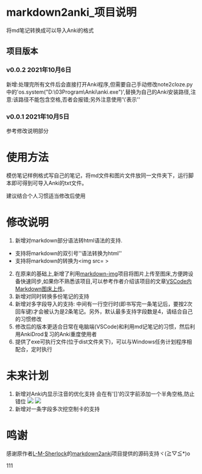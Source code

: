# markdown2anki_项目说明

将md笔记转换成可以导入Anki的格式

## 项目版本

### v0.0.2 2021年10月6日

新增:处理完所有文件后会直接打开Anki程序,但需要自己手动修改note2cloze.py中的'os.system("D:\\03Program\\Anki\\anki.exe")',替换为自己的Anki安装路径,注意:该路径不能包含空格,否者会报错;另外注意使用'\\'表示'\'

### v0.0.1 2021年10月5日

参考修改说明部分

# 使用方法

模仿笔记样例格式写自己的笔记，将md文件和图片文件放同一文件夹下，运行脚本即可得到可导入Anki的txt文件。

建议结合个人习惯适当修改后使用

# 修改说明

1. 新增对markdown部分语法转html语法的支持.
 - 支持将markdown的双引号''语法转换为html'<code></code>'
 - 支持将markdown的[]()转换为<img src= >
2. 在原来的基础上,新增了利用[markdown-img](https://github.com/icexmoon/markdown-img)项目将图片上传至图床,方便跨设备快速同步,如果你不熟悉该项目,可以参考作者介绍该项目的文章[VSCode内Markdown图床上传](https://www.yuque.com/noheartpen/gur8p4/rkop5l)。
3. 新增对同时转换多份笔记的支持
4. 新增对多字段导入的支持: 中间有一行空行时(即书写完一条笔记后，要按2次回车键)才会被认为是2条笔记。另外，默认最多支持字段数是4，请结合自己的习惯修改
5. 修改后的版本更适合日常在电脑端(VSCode)和利用md记笔记的习惯，然后利用AnkiDrod复习的Anki重度使用者
6. 提供了exe可执行文件(位于dist文件夹下)，可以与Windows任务计划程序相配合，定时执行

# 未来计划

1. 新增对Anki内显示注音的优化支持 会在有'[]'的汉字前添加一个半角空格,防止错位
   ![](https://markdoen-1304943362.cos.ap-nanjing.myqcloud.com//2021-10-02-07-38-57.png)
   ![](https://markdoen-1304943362.cos.ap-nanjing.myqcloud.com//2021-10-02-07-39-29.png)
2. 新增对一条字段多次挖空制卡的支持

# 鸣谢

感谢原作者[L-M-Sherlock](https://github.com/L-M-Sherlock)的[markdown2anki](https://github.com/L-M-Sherlock/markdown2anki)项目提供的源码支持ヾ(≧▽≦*)o

111